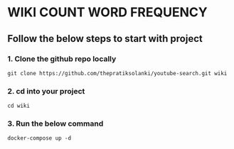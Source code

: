 # WIKI COUNT WORD FREQUENCY

## Follow the below steps to start with project

### 1. Clone the github repo locally

```
git clone https://github.com/thepratiksolanki/youtube-search.git wiki
```

### 2. cd into your project

```
cd wiki
```

### 3. Run the below command

```
docker-compose up -d
```

